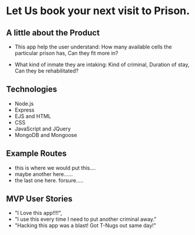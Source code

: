 # Let Us book your next visit to Prison.

## A little about the Product

- This app help the user understand:
How many available cells the particular prison has,
Can they fit more in?

- What kind of inmate they are intaking:
  Kind of criminal,
  Duration of stay,
  Can they be rehabilitated?


## Technologies

- Node.js
- Express
- EJS and HTML
- CSS
- JavaScript and JQuery
- MongoDB and Mongoose

## Example Routes
- this is where we would put this....
- maybe another here......
- the last one here. forsure.....


## MVP User Stories
- "I Love this app!!!!",
- "I use this every time I need to put another criminal away."
- "Hacking this app was a blast! Got T-Nugs out same day!"
